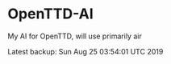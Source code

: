 # OpenTTD-AI
My AI for OpenTTD, will use primarily air

Latest backup: Sun Aug 25 03:54:01 UTC 2019
